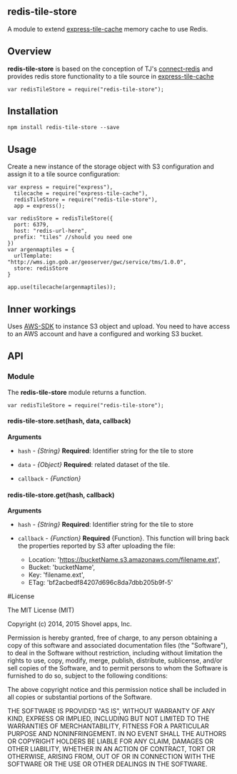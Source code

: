 ## redis-tile-store
 
A module to extend [express-tile-cache](https://github.com/CGastrell/express-tile-cache) memory cache to use Redis. 


## Overview

**redis-tile-store** is based on the conception of TJ's [connect-redis](https://github.com/tj/connect-redis) and provides redis store functionality to a tile source in [express-tile-cache](https://github.com/CGastrell/express-tile-cache)

    
    var redisTileStore = require("redis-tile-store");



## Installation 

    npm install redis-tile-store --save

## Usage

Create a new instance of the storage object with S3 configuration and assign it to a tile source configuration:

    var express = require("express"),
      tilecache = require("express-tile-cache"),
      redisTileStore = require("redis-tile-store"),
      app = express();

    var redisStore = redisTileStore({
      port: 6379,
      host: "redis-url-here",
      prefix: "tiles" //should you need one
    })
    var argenmaptiles = {
      urlTemplate: "http://wms.ign.gob.ar/geoserver/gwc/service/tms/1.0.0",
      store: redisStore
    }

    app.use(tilecache(argenmaptiles));


## Inner workings

Uses [AWS-SDK](https://www.npmjs.com/package/aws-sdk) to instance S3 object and upload. You need to have access to an AWS account and have a configured and working S3 bucket.


## API

### Module

The **redis-tile-store** module returns a function. 

    var redisTileStore = require("redis-tile-store");

#### redis-tile-store.set(hash, data, callback)

**Arguments**

* `hash` - *{String}* **Required**: Identifier string for the tile to store

* `data` - *{Object}* **Required**: related dataset of the tile.

* `callback` - *{Function}* 

#### redis-tile-store.get(hash, callback)

**Arguments**

* `hash` - *{String}* **Required**: Identifier string for the tile to store

* `callback` - *{Function}* **Required** {Function}. This function will bring back the properties reported by S3 after uploading the file:

  * Location: 'https://bucketName.s3.amazonaws.com/filename.ext',
  * Bucket: 'bucketName',
  * Key: 'filename.ext',
  * ETag: 'bf2acbedf84207d696c8da7dbb205b9f-5'


#License 

The MIT License (MIT)

Copyright (c) 2014, 2015 Shovel apps, Inc.

Permission is hereby granted, free of charge, to any person obtaining a copy
of this software and associated documentation files (the "Software"), to deal
in the Software without restriction, including without limitation the rights
to use, copy, modify, merge, publish, distribute, sublicense, and/or sell
copies of the Software, and to permit persons to whom the Software is
furnished to do so, subject to the following conditions:

The above copyright notice and this permission notice shall be included in all
copies or substantial portions of the Software.

THE SOFTWARE IS PROVIDED "AS IS", WITHOUT WARRANTY OF ANY KIND, EXPRESS OR
IMPLIED, INCLUDING BUT NOT LIMITED TO THE WARRANTIES OF MERCHANTABILITY,
FITNESS FOR A PARTICULAR PURPOSE AND NONINFRINGEMENT. IN NO EVENT SHALL THE
AUTHORS OR COPYRIGHT HOLDERS BE LIABLE FOR ANY CLAIM, DAMAGES OR OTHER
LIABILITY, WHETHER IN AN ACTION OF CONTRACT, TORT OR OTHERWISE, ARISING FROM,
OUT OF OR IN CONNECTION WITH THE SOFTWARE OR THE USE OR OTHER DEALINGS IN THE
SOFTWARE.
